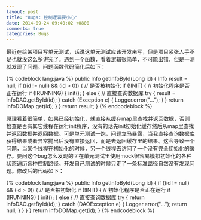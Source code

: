 ```yaml
---
layout: post
title: "Bugs: 控制逻辑要小心"
date: 2014-09-24 09:40:02 +0800
comments: true
categories: Bugs
---
```


最近在给某项目写单元测试，话说这单元测试应该开发来写，但是项目紧张人手不足也就没这么多讲究了。遇到一个函数，看着逻辑很简单，不可能出错，但是一测就发现了问题。问题函数代码简化后如下：

<!--more-->
{% codeblock lang:java %}
public Info getInfoById(Long id) {
  Info result = null;
  if ((id != null) && (id > 0)) {
    // 是否被初始化
    if (!INIT) {
      // 初始化程序是否正在运行
      if (!RUNNING) {
        init();
      }
      else {
        // 直接查询数据库
        try {
          result = infoDAO.getById(id);
        } catch (Exception e) {
          Logger.error("...");
        }
      }
      return infoDOMap.get(id);
    }
  }
  return result;
}
{% endcodeblock %}

原理看着很简单，如果已经初始化，就直接从缓存map里查找并返回数据，否则检查是否有其它线程在运行init程序，没有的话先init初始化缓存然后从map里查找并返回数据并返回数据。可是单元测试一跑，问题立马暴露，当我直接查询数据库获得结果或者异常抛出后没有直接返回，而是去返回缓存里的结果。这会导致一个问题，当某个线程在初始化的时候，另一个线程去访问了一个没有完全初始化的缓存。要问这个bug怎么发现的？在单元测试里使用mock很容易模拟初始化的各种状态遍历各种控制路径。开发自己测试的时候只走了一条标准路径自然没有发现问题。修改后的代码如下：

{% codeblock lang:java %}
public Info getInfoById(Long id) {
  if ((id != null) && (id > 0)) {
    // 是否被初始化
    if (!INIT) {
      // 初始化程序是否正在运行
      if (!RUNNING) {
        init();
      }
      else {
        // 直接查询数据库
        try {
          return infoDAO.getById(id);
        } catch (DAOException e) {
          Logger.error("...");
          return null;
        }
      }
    }
  }
  return infoDOMap.get(id);
}
{% endcodeblock %}